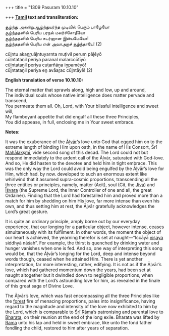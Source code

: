 +++
title = "1309 Pasuram 10.10.10"

+++
**[Tamil](/definition/tamil#history "show Tamil definitions") text and transliteration:**

சூழ்ந்து அகன்றுஆழ்ந்துயர்ந்த முடிவில் பெரும் பாழேயோ  
சூழ்ந்ததனில் பெரிய பரநல் மலர்ச்சோதீயோ  
சூழ்ந்ததனில் பெரிய சுடர்ஞான இன்பமேயோ!  
சூழ்ந்ததனில் பெரிய என் அவாஅறச் சூழ்ந்தாயே! (2)

cūḻntu akaṉṟuāḻntuyarnta muṭivil perum pāḻēyō  
cūḻntataṉil periya paranal malarccōtīyō  
cūḻntataṉil periya cuṭarñāṉa iṉpamēyō!  
cūḻntataṉil periya eṉ avāaṟac cūḻntāyē! (2)

**English translation of verse 10.10.10:**

The eternal matter that sprawls along, high and low, up and around,  
The individual souls whose native intelligence does matter pervade and transcend,  
You permeate them all. Oh, Lord, with Your blissful intelligence and sweet will,  
My flamboyant appetite that did engulf all these three Principles,  
You did appease, in full, enclosing me in Your sweet embrace.

**Notes:**

It was the exuberance of the [Āḻvār](/definition/aḻvar#vaishnavism "show Āḻvār definitions")’s love unto God that egged him on to the extreme length of binding Him upon oath, in the name of His Consort, Śrī [Mahālakṣmī](/definition/mahalakshmi#vaishnavism "show Mahālakṣmī definitions"), vide second song of this decad. The Lord could not but respond immediately to the ardent call of the Āḻvār, saturated with God-love. And so, He did hasten to the devotee and held him in tight embrace. This was the only way the Lord could avoid being engulfed by the Āḻvār’s love for Him, which had. by now. developed to such an enormous extent like whirlwind that it assumed supra-cosmic proportions, transcending all the three entities or principles, namely, matter (Acit), soul (Cit, the [Jiva](/definition/jiva#vaishnavism "show Jiva definitions")) and [Īśvara](/definition/ishvara#vaishnavism "show Īśvara definitions") (the Supreme Lord, the Inner Controller of one and all, the great Ordainer). Finding that the Lord had forestalled him and proved more than a match for him by shedding on him His love, far more intense than even his own, and thus setting him at rest, the Āḻvār gratefully acknowledges the Lord’s great gesture.

It is quite an ordinary principle, amply borne out by our everyday experience, that our longing for a particular object, however intense, ceases simultaneously with its fulfilment. In other words, the moment the object of our heart is achieved, the yearning therefor is set at naught—“Iccāyā [viṣaya](/definition/vishaya#vaishnavism "show viṣaya definitions") siddhyā nāśah”. For example, the thirst is quenched by drinking water and hunger vanishes when one is fed. And so, one way of interpreting this song would be, that the Āḻvār’s longing for the Lord, deep and intense beyond words though, ceased when he attained Him. There is yet another interpretation, far more interesting, rather, edifying. It is not as if the Āḻvār’s love, which had gathered momentum down the years, had been set at naught altogether but it dwindled down to negligible proportions, when compared with the Lord’s astounding love for him, as revealed in the finale of this great saga of Divine Love.

The Āḻvār’s love, which was fast encompassing all the three Principles like the [forest](/definition/forest#history "show forest definitions") fire of menacing proportions, pales into insignificance, having regard to the magnitude and intensity of the love now exhibited to him by the Lord, which is comparable to [Śrī Rāma](/definition/shrirama#history "show Śrī Rāma definitions")’s patronising and parental love to [Bharata](/definition/bharata#vaishnavism "show Bharata definitions"), on their reunion at the end of ṭhe long exile. Bharata was lifted by [Rama](/definition/rama#vaishnavism "show Rama definitions") unto his lap and held in sweet embrace, like unto the fond father fondling the child, restored to him after years of separation.


